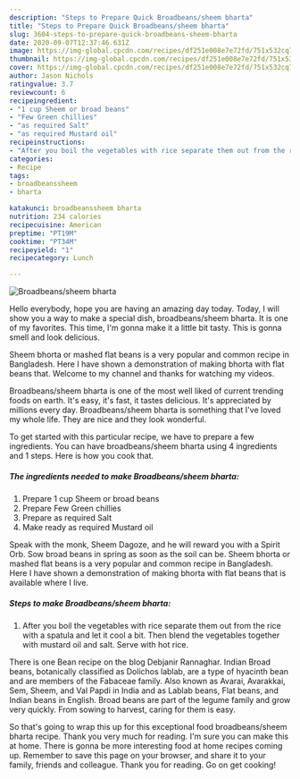 ```yaml
---
description: "Steps to Prepare Quick Broadbeans/sheem bharta"
title: "Steps to Prepare Quick Broadbeans/sheem bharta"
slug: 3604-steps-to-prepare-quick-broadbeans-sheem-bharta
date: 2020-09-07T12:37:46.631Z
image: https://img-global.cpcdn.com/recipes/df251e008e7e72fd/751x532cq70/broadbeanssheem-bharta-recipe-main-photo.jpg
thumbnail: https://img-global.cpcdn.com/recipes/df251e008e7e72fd/751x532cq70/broadbeanssheem-bharta-recipe-main-photo.jpg
cover: https://img-global.cpcdn.com/recipes/df251e008e7e72fd/751x532cq70/broadbeanssheem-bharta-recipe-main-photo.jpg
author: Jason Nichols
ratingvalue: 3.7
reviewcount: 6
recipeingredient:
- "1 cup Sheem or broad beans"
- "Few Green chillies"
- "as required Salt"
- "as required Mustard oil"
recipeinstructions:
- "After you boil the vegetables with rice separate them out from the rice with a spatula and let it cool a bit. Then blend the vegetables together with mustard oil and salt. Serve with hot rice."
categories:
- Recipe
tags:
- broadbeanssheem
- bharta

katakunci: broadbeanssheem bharta 
nutrition: 234 calories
recipecuisine: American
preptime: "PT19M"
cooktime: "PT34M"
recipeyield: "1"
recipecategory: Lunch

---
```



![Broadbeans/sheem bharta](https://img-global.cpcdn.com/recipes/df251e008e7e72fd/751x532cq70/broadbeanssheem-bharta-recipe-main-photo.jpg)

Hello everybody, hope you are having an amazing day today. Today, I will show you a way to make a special dish, broadbeans/sheem bharta. It is one of my favorites. This time, I'm gonna make it a little bit tasty. This is gonna smell and look delicious.

Sheem bhorta or mashed flat beans is a very popular and common recipe in Bangladesh. Here I have shown a demonstration of making bhorta with flat beans that. Welcome to my channel and thanks for watching my videos.

Broadbeans/sheem bharta is one of the most well liked of current trending foods on earth. It's easy, it's fast, it tastes delicious. It's appreciated by millions every day. Broadbeans/sheem bharta is something that I've loved my whole life. They are nice and they look wonderful.


To get started with this particular recipe, we have to prepare a few ingredients. You can have broadbeans/sheem bharta using 4 ingredients and 1 steps. Here is how you cook that.

<!--inarticleads1-->

##### The ingredients needed to make Broadbeans/sheem bharta:

1. Prepare 1 cup Sheem or broad beans
1. Prepare Few Green chillies
1. Prepare as required Salt
1. Make ready as required Mustard oil


Speak with the monk, Sheem Dagoze, and he will reward you with a Spirit Orb. Sow broad beans in spring as soon as the soil can be. Sheem bhorta or mashed flat beans is a very popular and common recipe in Bangladesh. Here I have shown a demonstration of making bhorta with flat beans that is available where I live. 

<!--inarticleads2-->

##### Steps to make Broadbeans/sheem bharta:

1. After you boil the vegetables with rice separate them out from the rice with a spatula and let it cool a bit. Then blend the vegetables together with mustard oil and salt. Serve with hot rice.


There is one Bean recipe on the blog Debjanir Rannaghar. Indian Broad beans, botanically classified as Dolichos lablab, are a type of hyacinth bean and are members of the Fabaceae family. Also known as Avarai, Avarakkai, Sem, Sheem, and Val Papdi in India and as Lablab beans, Flat beans, and Indian beans in English. Broad beans are part of the legume family and grow very quickly. From sowing to harvest, caring for them is easy. 

So that's going to wrap this up for this exceptional food broadbeans/sheem bharta recipe. Thank you very much for reading. I'm sure you can make this at home. There is gonna be more interesting food at home recipes coming up. Remember to save this page on your browser, and share it to your family, friends and colleague. Thank you for reading. Go on get cooking!
